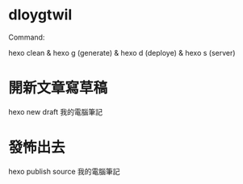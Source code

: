 # dloygtwil

Command:

hexo clean & hexo g (generate) & hexo d (deploye) & hexo s (server)
# 開新文章寫草稿
hexo new draft 我的電腦筆記
# 發怖出去
hexo publish source 我的電腦筆記